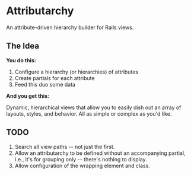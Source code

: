 # Attributarchy

An attribute-driven hierarchy builder for Rails views.

## The Idea

**You do this:**

1. Configure a hierarchy (or hierarchies) of attributes
1. Create partials for each attribute
1. Feed this duo some data

**And you get this:**

Dynamic, hierarchical views that allow you to easily dish out an array of layouts, styles, and behavior. All as simple or complex as you'd like.

## TODO

1. Search all view paths -- not just the first.
1. Allow an attributarchy to be defined without an accompanying partial, i.e.,
   it's for grouping only -- there's nothing to display.
1. Allow configuration of the wrapping element and class.
